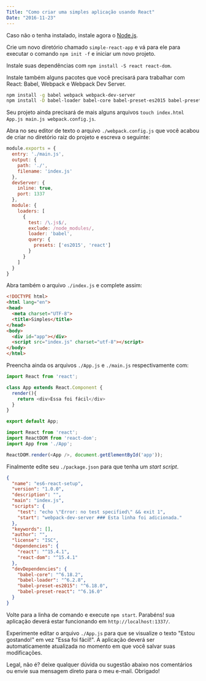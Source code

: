```yaml
---
Title: "Como criar uma simples aplicação usando React"
Date: "2016-11-23"
---
```


Caso não o tenha instalado, instale agora o [Node.js](https://nodejs.org/en/).

Crie um novo diretório chamado ```simple-react-app``` e vá para ele para executar o comando ```npm init -f``` e iniciar um novo projeto.

Instale suas dependências com ```npm install -S react react-dom```.

Instale também alguns pacotes que você precisará para trabalhar com React: Babel, Webpack e Webpack Dev Server.

```bash
npm install -g babel webpack webpack-dev-server
npm install -D babel-loader babel-core babel-preset-es2015 babel-preset-react
```

Seu projeto ainda precisará de mais alguns arquivos ```touch index.html App.js main.js webpack.config.js```.

Abra no seu editor de texto o arquivo ```./webpack.config.js``` que você acabou de criar no diretório raiz do projeto e escreva o seguinte:

```javascript
module.exports = {
  entry: './main.js',
  output: {
    path: './',
    filename: 'index.js'
  },
  devServer: {
    inline: true,
    port: 1337
  },
  module: {
    loaders: [
      {
        test: /\.js$/,
        exclude: /node_modules/,
        loader: 'babel',
        query: {
          presets: ['es2015', 'react']
        }
      }
    ]
  }
}
```

Abra também o arquivo ```./index.js``` e complete assim:

```html
<!DOCTYPE html>
<html lang="en">
<head>
  <meta charset="UTF-8">
  <title>Simples</title>
</head>
<body>
  <div id="app"></div>
  <script src="index.js" charset="utf-8"></script>
</body>
</html>
```

Preencha ainda os arquivos ```./App.js``` e ```./main.js``` respectivamente com:

```js
import React from 'react';

class App extends React.Component {
  render(){
    return <div>Essa foi fácil</div>
  }
}

export default App;
```

```js
import React from 'react';
import ReactDOM from 'react-dom';
import App from './App';

ReactDOM.render(<App />, document.getElementById('app'));
```

Finalmente edite seu ```./package.json``` para que tenha um _start script_.

```json
{
  "name": "es6-react-setup",
  "version": "1.0.0",
  "description": "",
  "main": "index.js",
  "scripts": {
    "test": "echo \"Error: no test specified\" && exit 1",
    "start": "webpack-dev-server ### Esta linha foi adicionada."
  },
  "keywords": [],
  "author": "",
  "license": "ISC",
  "dependencies": {
    "react": "^15.4.1",
    "react-dom": "^15.4.1"
  },
  "devDependencies": {
    "babel-core": "^6.18.2",
    "babel-loader": "^6.2.8",
    "babel-preset-es2015": "^6.18.0",
    "babel-preset-react": "^6.16.0"
  }
}
```

Volte para a linha de comando e execute `npm start`. Parabéns! sua aplicação deverá estar funcionando em `http://localhost:1337/`.

Experimente editar o arquivo `./App.js` para que se visualize o texto "Estou gostando!" em vez "Essa foi fácil!". A aplicação deverá ser automaticamente atualizada no momento em que você salvar suas modificações.

Legal, não é? deixe qualquer dúvida ou sugestão abaixo nos comentários ou envie sua mensagem direto para o meu e-mail. Obrigado!
